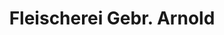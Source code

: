 ---
title: "Fleischerei Gebr. Arnold"
url: /lauchhammer/fleischerei-gebr-arnold/
shop: Metzgerei
---